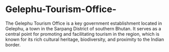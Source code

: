 # Gelephu-Tourism-Office-
The Gelephu Tourism Office is a key government establishment located in Gelephu, a town in the Sarpang District of southern Bhutan. It serves as a central point for promoting and facilitating tourism in the region, which is known for its rich cultural heritage, biodiversity, and proximity to the Indian border.
